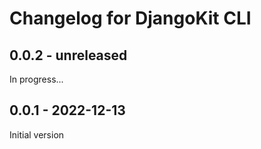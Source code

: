 # Changelog for DjangoKit CLI

## 0.0.2 - unreleased

In progress...

## 0.0.1 - 2022-12-13

Initial version
